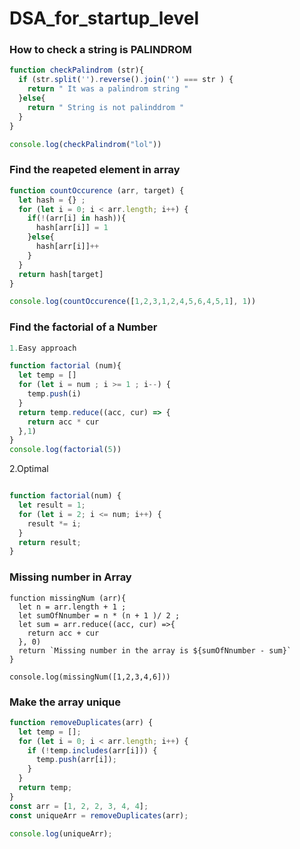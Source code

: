 # DSA_for_startup_level

### How to check a string is PALINDROM 
```javascript
function checkPalindrom (str){
  if (str.split('').reverse().join('') === str ) {
    return " It was a palindrom string "
  }else{
    return " String is not palinddrom "
  }
}

console.log(checkPalindrom("lol"))
```

### Find the reapeted element in array 
```javascript
function countOccurence (arr, target) {
  let hash = {} ;
  for (let i = 0; i < arr.length; i++) {
    if(!(arr[i] in hash)){
      hash[arr[i]] = 1
    }else{
      hash[arr[i]]++
    }
  }
  return hash[target]
}

console.log(countOccurence([1,2,3,1,2,4,5,6,4,5,1], 1))
```
### Find the factorial of a Number 
```javascript
1.Easy approach

function factorial (num){
  let temp = []
  for (let i = num ; i >= 1 ; i--) {
    temp.push(i)
  }
  return temp.reduce((acc, cur) => {
    return acc * cur
  },1)
} 
console.log(factorial(5))
```
2.Optimal
```javascript

function factorial(num) {
  let result = 1;
  for (let i = 2; i <= num; i++) {
    result *= i;
  }
  return result;
}

```
### Missing number in Array 
```javscript 
function missingNum (arr){
  let n = arr.length + 1 ;
  let sumOfNnumber = n * (n + 1 )/ 2 ;
  let sum = arr.reduce((acc, cur) =>{
    return acc + cur 
  }, 0)
  return `Missing number in the array is ${sumOfNnumber - sum}`
}

console.log(missingNum([1,2,3,4,6]))
```
### Make the array unique 

```javascript
function removeDuplicates(arr) {
  let temp = [];
  for (let i = 0; i < arr.length; i++) {
    if (!temp.includes(arr[i])) {
      temp.push(arr[i]);
    }
  }
  return temp;
}
const arr = [1, 2, 2, 3, 4, 4];
const uniqueArr = removeDuplicates(arr);

console.log(uniqueArr);

```
